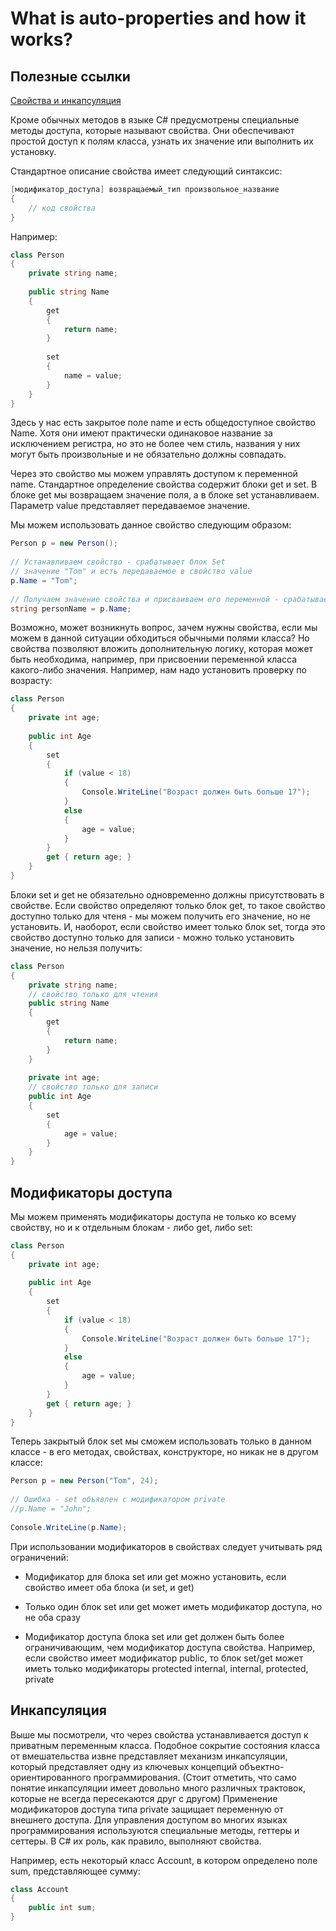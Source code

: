 # What is auto-properties and how it works?

## Полезные ссылки

[Свойства и инкапсуляция](https://metanit.com/sharp/tutorial/3.4.php)

Кроме обычных методов в языке C# предусмотрены специальные методы доступа, которые называют свойства. Они обеспечивают простой доступ к полям класса, узнать их значение или выполнить их установку.

Стандартное описание свойства имеет следующий синтаксис:

```csharp  
[модификатор_доступа] возвращаемый_тип произвольное_название
{
    // код свойства
}
```
Например:

```csharp  
class Person
{
    private string name;
 
    public string Name
    {
        get
        {
            return name;
        }
 
        set
        {
            name = value;
        }
    }
}
```

Здесь у нас есть закрытое поле name и есть общедоступное свойство Name. Хотя они имеют практически одинаковое название за исключением регистра, но это не более чем стиль, названия у них могут быть произвольные и не обязательно должны совпадать.

Через это свойство мы можем управлять доступом к переменной name. Стандартное определение свойства содержит блоки get и set. В блоке get мы возвращаем значение поля, а в блоке set устанавливаем. Параметр value представляет передаваемое значение.

Мы можем использовать данное свойство следующим образом:

```csharp
Person p = new Person();
 
// Устанавливаем свойство - срабатывает блок Set
// значение "Tom" и есть передаваемое в свойство value
p.Name = "Tom";
 
// Получаем значение свойства и присваиваем его переменной - срабатывает блок Get
string personName = p.Name; 
```
Возможно, может возникнуть вопрос, зачем нужны свойства, если мы можем в данной ситуации обходиться обычными полями класса? Но свойства позволяют вложить дополнительную логику, которая может быть необходима, например, при присвоении переменной класса какого-либо значения. Например, нам надо установить проверку по возрасту:
```csharp
class Person
{
    private int age;
 
    public int Age
    {
        set
        {
            if (value < 18)
            {
                Console.WriteLine("Возраст должен быть больше 17");
            }
            else
            {
                age = value;
            }
        }
        get { return age; }
    }
}
```
Блоки set и get не обязательно одновременно должны присутствовать в свойстве. Если свойство определяют только блок get, то такое свойство доступно только для чтеня - мы можем получить его значение, но не установить. И, наоборот, если свойство имеет только блок set, тогда это свойство доступно только для записи - можно только установить значение, но нельзя получить:
```csharp
class Person
{
    private string name;
    // свойство только для чтения
    public string Name
    {
        get
        {
            return name;
        }
    }
 
    private int age;
    // свойство только для записи
    public int Age
    {
        set
        {
            age = value;
        }
    }
}
```

## Модификаторы доступа
Мы можем применять модификаторы доступа не только ко всему свойству, но и к отдельным блокам - либо get, либо set:

```csharp
class Person
{
    private int age;
 
    public int Age
    {
        set
        {
            if (value < 18)
            {
                Console.WriteLine("Возраст должен быть больше 17");
            }
            else
            {
                age = value;
            }
        }
        get { return age; }
    }
}
```
Теперь закрытый блок set мы сможем использовать только в данном классе - в его методах, свойствах, конструкторе, но никак не в другом классе:
```csharp
Person p = new Person("Tom", 24);
 
// Ошибка - set объявлен с модификатором private
//p.Name = "John";
 
Console.WriteLine(p.Name);

```
При использовании модификаторов в свойствах следует учитывать ряд ограничений:

- Модификатор для блока set или get можно установить, если свойство имеет оба блока (и set, и get)

- Только один блок set или get может иметь модификатор доступа, но не оба сразу

- Модификатор доступа блока set или get должен быть более ограничивающим, чем модификатор доступа свойства. Например, если свойство имеет модификатор public, то блок set/get может иметь только модификаторы protected internal, internal, protected, private

## Инкапсуляция

Выше мы посмотрели, что через свойства устанавливается доступ к приватным переменным класса. Подобное сокрытие состояния класса от вмешательства извне представляет механизм инкапсуляции, который представляет одну из ключевых концепций объектно-ориентированного программирования. (Стоит отметить, что само понятие инкапсуляции имеет довольно много различных трактовок, которые не всегда пересекаются друг с другом) Применение модификаторов доступа типа private защищает переменную от внешнего доступа. Для управления доступом во многих языках программирования используются специальные методы, геттеры и сеттеры. В C# их роль, как правило, выполняют свойства.

Например, есть некоторый класс Account, в котором определено поле sum, представляющее сумму:
```csharp
class Account
{
    public int sum;
}
```

